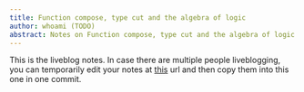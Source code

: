 ```yaml
---
title: Function compose, type cut and the algebra of logic
author: whoami (TODO)
abstract: Notes on Function compose, type cut and the algebra of logic
---
```


This is the liveblog notes.  In case there are multiple
people liveblogging, you can temporarily edit your notes
at [this](function-compose,-ty/template.md) url and then copy them into this one in one
commit.
